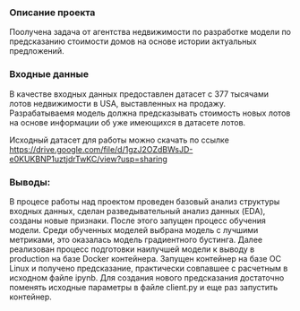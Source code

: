 ### Описание проекта
Поолучена задача от агентства недвижимости по разработке модели по предсказанию стоимости домов на основе истории актуальных предложений.

### Входные данные
В качестве входных данных предоставлен датасет с 377 тысячами лотов недвижимости в USA, выставленных на продажу. Разрабатываемя модель должна предсказывать стоимость новых лотов на основе информации об уже имеющихся в датасете лотов.

Исходный датасет для работы можно скачать по ссылке https://drive.google.com/file/d/1gzJ2OZdBWsJD-e0KUKBNP1uztjdrTwKC/view?usp=sharing

### Выводы:
В процесе работы над проектом проведен базовый анализ структуры входных данных, сделан разведывательный анализ данных (EDA), созданы новые признаки. После этого запущен процесс обучения модели. Среди обученных моделей выбрана модель с лучшими метриками, это оказалась модель градиентного бустинга. Далее реализован процесс подготовки наилучшей модели к выводу в production на базе Docker контейнера. Запущен контейнер на базе ОС Linux и получено предсказание, практически совпавшее с расчетным в исходном файле ipynb. Для создания нового предсказания достаточно поменять исходные параметры в файле client.py и еще раз запустить контейнер.
